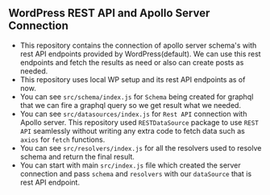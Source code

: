 ## WordPress REST API and Apollo Server Connection

- This repository contains the connection of apollo server schema's with rest API endpoints provided by WordPress(default). We can use this rest endpoints and fetch the results as need or also can create posts as needed.
- This repository uses local WP setup and its rest API endpoints as of now.
- You can see `src/schema/index.js` for `Schema` being created for graphql that we can fire a graphql query so we get result what we needed.
- You can see `src/datasources/index.js` for `Rest API` connection with Apollo server. This repository used `RESTDataSource` package to use `REST API` seamlessly without writing any extra code to fetch data such as `axios` for `fetch` functions.
- You can see `src/resolvers/index.js` for all the resolvers used to resolve schema and return the final result.
- You can start with main `src/index.js` file which created the server connection and pass `schema` and `resolvers` with our `dataSource` that is rest API endpoint.